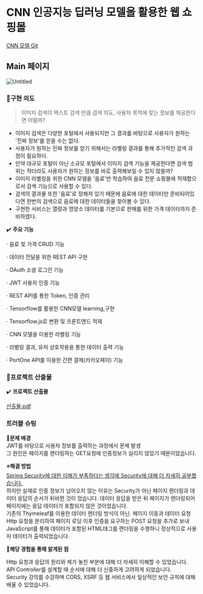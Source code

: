 CNN 인공지능 딥러닝 모델을 활용한 웹 쇼핑몰
=================================================
<a href="https://github.com/Kim-soung-won/CNN_Image_Model">CNN 모델 Git</a>

Main 페이지
-------------
![Untitled](https://github.com/Kim-soung-won/Drink-labeling/assets/105148570/dfaf8760-3eb7-4e06-b7cd-076eb1fbea79)

### 📱구현 의도
> 이미지 검색이 텍스트 검색 만큼 검색 의도, 사용자 목적에 맞는 정보를 제공한다면 어떨까?  
* 이미지 검색은 다양한 포털에서 사용되지만 그 결과를 바탕으로 사용자가 원하는 '진짜 정보'를 얻을 수는 없다.
* 사용자가 원하는 진짜 정보를 얻기 위해서는 라벨링 결과를 통해 추가적인 검색 과정이 필요하다.
* 만약 대규모 포털이 아닌 소규모 포털에서 이미지 검색 기능을 제공한다면 검색 범위는 작더라도 사용자가 원하는 정보를 바로 출력해보일 수 있지 않을까?
* 이미지 라벨링을 위한 CNN 모델을 '음료'만 학습하여 음료 전문 쇼핑몰에 적재함으로서 검색 기능으로 사용할 수 있다.
* 검색의 결과물 또한 '음료'로 정해져 있기 때문에 음료에 대한 데이터만 준비되어있다면 한번의 검색으로 음료에 대한 데이터들을 찾아볼 수 있다.
* 구현한 서비스는 열량과 영양소 데이터를 기본으로 판매를 위한 가격 데이터까지 준비하였다.


✔️ **주요 기능**

·  음료 및 가격 CRUD 기능

·  데이터 전달을 위한 REST API 구현

·  OAuth 소셜 로그인 기능

·  JWT 사용자 인증 기능

·  REST API를 통한 Token, 인증 관리

·  Tensorflow를 활용한 CNN모델 learning,구현

·  Tensorflow.js로 변환 및 프론트엔드 적재

·  CNN 모델을 이용한 라벨링 기능

·  라벨링 결과, 유저 상호작용을 통한 데이터 출력 기능

· PortOne API를 이용한 간편 결제(카카오페이) 기능


### 💼프로젝트 산출물
✔️ **프로젝트 산출물** 

[산출물.pdf](https://drive.google.com/file/d/1vEWjyIGY1tuDGbX_SZuJmAvKO6X_keEf/view?usp=sharing)


### 트러블 슈팅
**🚨문제 배경**  
JWT를 바탕으로 사용자 정보를 출력하는 과정에서 문제 발생  
그 원인은 페이지를 랜더링하는 GET요청에 인증정보가 실리지 않았기 때문이었습니다.  

**⭐️해결 방법**  
[Spring Security에 대한 이해가 부족하다는 생각에 Security에 대해 더 자세히 공부했습니다.](https://rlatmddnjs0103.tistory.com/category/Spring%20Security)  
하지만 실제로 인증 정보가 넘어오지 않는 이유는 Security가 아닌 페이지 랜더링과 데이터 응답의 순서가 뒤바뀐 것이 었습니다. 데이터 응답을 받은 뒤 페이지가 렌더링되어 페이지에는 응답 데이터가 포함되지 않은 것이었습니다.  
기존의 Thymeleaf를 이용한 데이터 렌더링 방식이 아닌. 페이지 이동과 데이터 요청 Http 요청을 분리하여 페이지 로딩 이후 인증을 요구하는 POST 요청을 추가로 보내 JavaScript를 통해 데이터가 포함된 HTML태그를 랜더링을 수행하니 정상적으로 사용자 데이터가 출력되었습니다.  

**🤩해당 경험을 통해 알게된 점**
>
Http 요청과 응답의 원리와 제가 놓친 부분에 대해 더 자세히 이해할 수 있었습니다.  
API Controller를 설계할 때 순서에 대해 더 신중하게 고려하게 되었습니다.  
Security 강의를 수강하며 CORS, XSRF 등 웹 서비스에서 일상적인 보안 규칙에 대해 배울 수 있었습니다.  
